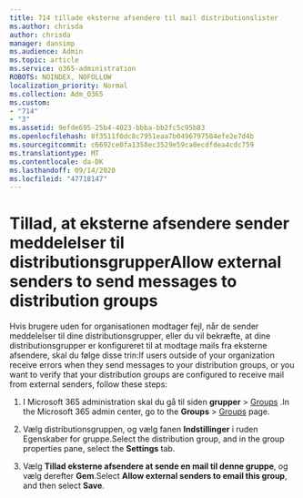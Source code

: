 ```yaml
---
title: 714 tillade eksterne afsendere til mail distributionslister
ms.author: chrisda
author: chrisda
manager: dansimp
ms.audience: Admin
ms.topic: article
ms.service: o365-administration
ROBOTS: NOINDEX, NOFOLLOW
localization_priority: Normal
ms.collection: Adm_O365
ms.custom:
- "714"
- "3"
ms.assetid: 9efde695-25b4-4023-bbba-bb2fc5c95b83
ms.openlocfilehash: 8f3511f0dc8c7951eaa7b0496797584efe2e7d4b
ms.sourcegitcommit: c6692ce0fa1358ec3529e59ca0ecdfdea4cdc759
ms.translationtype: MT
ms.contentlocale: da-DK
ms.lasthandoff: 09/14/2020
ms.locfileid: "47718147"
---
```

# <a name="allow-external-senders-to-send-messages-to-distribution-groups"></a><span data-ttu-id="de69b-102">Tillad, at eksterne afsendere sender meddelelser til distributionsgrupper</span><span class="sxs-lookup"><span data-stu-id="de69b-102">Allow external senders to send messages to distribution groups</span></span>

<span data-ttu-id="de69b-103">Hvis brugere uden for organisationen modtager fejl, når de sender meddelelser til dine distributionsgrupper, eller du vil bekræfte, at dine distributionsgrupper er konfigureret til at modtage mails fra eksterne afsendere, skal du følge disse trin:</span><span class="sxs-lookup"><span data-stu-id="de69b-103">If users outside of your organization receive errors when they send messages to your distribution groups, or you want to verify that your distribution groups are configured to receive mail from external senders, follow these steps:</span></span>

1. <span data-ttu-id="de69b-104">I Microsoft 365 administration skal du gå til siden **grupper**  >  [Groups](https://portal.office.com/adminportal/home#/groups) .</span><span class="sxs-lookup"><span data-stu-id="de69b-104">In the Microsoft 365 admin center, go to the **Groups** > [Groups](https://portal.office.com/adminportal/home#/groups) page.</span></span>  

2. <span data-ttu-id="de69b-105">Vælg distributionsgruppen, og vælg fanen **Indstillinger** i ruden Egenskaber for gruppe.</span><span class="sxs-lookup"><span data-stu-id="de69b-105">Select the distribution group, and in the group properties pane, select the **Settings** tab.</span></span>

3. <span data-ttu-id="de69b-106">Vælg **Tillad eksterne afsendere at sende en mail til denne gruppe**, og vælg derefter **Gem**.</span><span class="sxs-lookup"><span data-stu-id="de69b-106">Select **Allow external senders to email this group**, and then select **Save**.</span></span>
